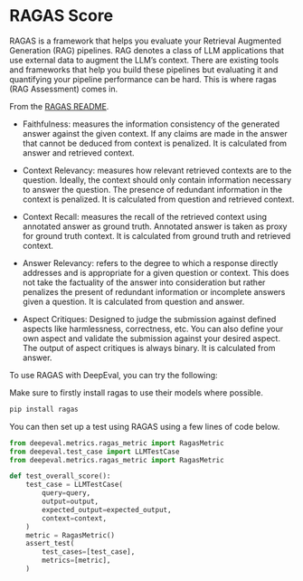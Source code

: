 # RAGAS Score

RAGAS is a framework that helps you evaluate your Retrieval Augmented Generation (RAG) pipelines. RAG denotes a class of LLM applications that use external data to augment the LLM’s context. There are existing tools and frameworks that help you build these pipelines but evaluating it and quantifying your pipeline performance can be hard. This is where ragas (RAG Assessment) comes in.

From the [RAGAS README](https://github.com/explodinggradients/ragas).

- Faithfulness: measures the information consistency of the generated answer against the given context. If any claims are made in the answer that cannot be deduced from context is penalized. It is calculated from answer and retrieved context.

- Context Relevancy: measures how relevant retrieved contexts are to the question. Ideally, the context should only contain information necessary to answer the question. The presence of redundant information in the context is penalized. It is calculated from question and retrieved context.

- Context Recall: measures the recall of the retrieved context using annotated answer as ground truth. Annotated answer is taken as proxy for ground truth context. It is calculated from ground truth and retrieved context.

- Answer Relevancy: refers to the degree to which a response directly addresses and is appropriate for a given question or context. This does not take the factuality of the answer into consideration but rather penalizes the present of redundant information or incomplete answers given a question. It is calculated from question and answer.

- Aspect Critiques: Designed to judge the submission against defined aspects like harmlessness, correctness, etc. You can also define your own aspect and validate the submission against your desired aspect. The output of aspect critiques is always binary. It is calculated from answer.

To use RAGAS with DeepEval, you can try the following:

Make sure to firstly install ragas to use their models where possible.

```bash
pip install ragas
```

You can then set up a test using RAGAS using a few lines of code below.

```python
from deepeval.metrics.ragas_metric import RagasMetric
from deepeval.test_case import LLMTestCase
from deepeval.metrics.ragas_metric import RagasMetric

def test_overall_score():
    test_case = LLMTestCase(
        query=query,
        output=output,
        expected_output=expected_output,
        context=context,
    )
    metric = RagasMetric()
    assert_test(
        test_cases=[test_case],
        metrics=[metric],
    )
```

